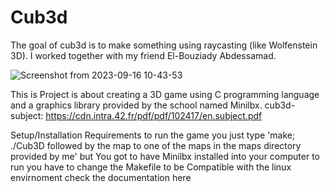 # Cub3d
The goal of cub3d is to make something using raycasting (like Wolfenstein 3D).  I worked together with my friend El-Bouziady Abdessamad.

![Screenshot from 2023-09-16 10-43-53](https://github.com/justr0ma/1337-cub3d/assets/112334569/dd08b652-d3a7-48f8-af3b-4ec67beaf9f3)

This is Project is about creating a 3D game using C programming language and a graphics library provided by the school named Minilbx.
cub3d-subject: 
https://cdn.intra.42.fr/pdf/pdf/102417/en.subject.pdf

Setup/Installation Requirements
to run the game you just type 'make; ./Cub3D followed by the map to one of the maps in the maps directory provided by me' but You got to have Minilbx installed into your computer
to run you have to change the Makefile to be Compatible with the linux envirnoment check the documentation here
